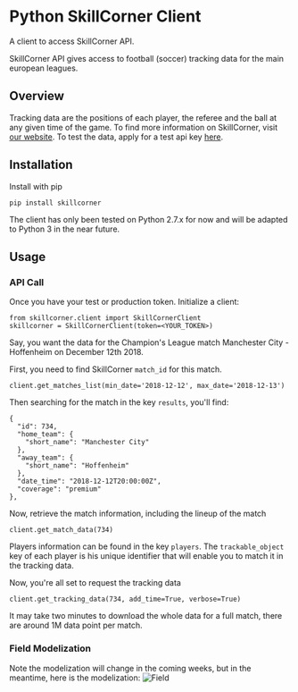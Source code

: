 # Python SkillCorner Client
A client to access SkillCorner API.

SkillCorner API gives access to football (soccer) tracking data for the main european leagues.

## Overview

Tracking data are the positions of each player, the referee and the ball at any given time of the game. 
To find more information on SkillCorner, visit [our website](https://skillcorner.com/).
To test the data, apply for a test api key [here](https://skillcorner.com/#contact).

## Installation

Install with pip

	pip install skillcorner

The client has only been tested on Python 2.7.x for now and will be adapted to Python 3 in the near future.

## Usage

### API Call

Once you have your test or production token. Initialize a client:

	from skillcorner.client import SkillCornerClient
	skillcorner = SkillCornerClient(token=<YOUR_TOKEN>)

Say, you want the data for the Champion's League match Manchester City - Hoffenheim on December 12th 2018.

First, you need to find SkillCorner `match_id` for this match.

	client.get_matches_list(min_date='2018-12-12', max_date='2018-12-13')

Then searching for the match in the key `results`, you'll find:

	{
      "id": 734,
      "home_team": {
        "short_name": "Manchester City"
      },
      "away_team": {
        "short_name": "Hoffenheim"
      },
      "date_time": "2018-12-12T20:00:00Z",
      "coverage": "premium"
    },

Now, retrieve the match information, including the lineup of the match

	client.get_match_data(734)

Players information can be found in the key `players`. The `trackable_object` key of each player is his unique identifier that will enable you to match it in the tracking data.

Now, you're all set to request the tracking data

	client.get_tracking_data(734, add_time=True, verbose=True)

It may take two minutes to download the whole data for a full match, there are around 1M data point per match.

### Field Modelization

Note the modelization will change in the coming weeks, but in the meantime, here is the modelization:
![Field](resources/field.jpg)
